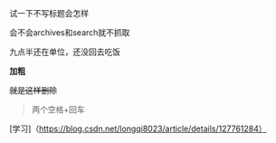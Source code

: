 
试一下不写标题会怎样  

会不会archives和search就不抓取  

九点半还在单位，还没回去吃饭  

**加粗**  

~~就是这样删除~~  

> 两个空格+回车

[学习]（https://blog.csdn.net/longqi8023/article/details/127761284） 



